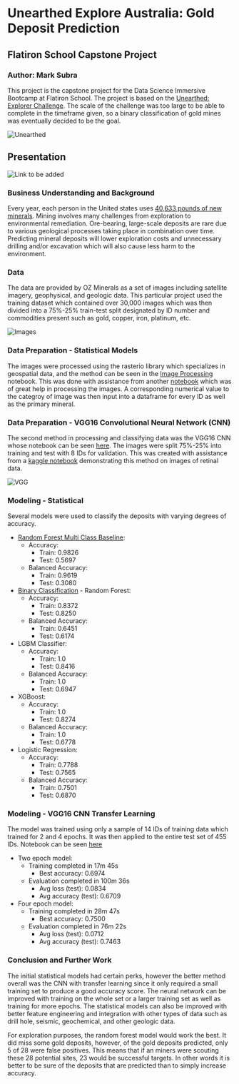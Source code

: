 # Unearthed Explore Australia: Gold Deposit Prediction

## Flatiron School Capstone Project

### Author: Mark Subra
This project is the capstone project for the Data Science Immersive Bootcamp at Flatiron School. The project is based on the [Unearthed: Explorer Challenge](https://unearthed.solutions/u/challenge/generate-new-knowledge-predicting-all-australian-mineral-deposits). The scale of the challenge was too large to be able to complete in the timeframe given, so a binary classification of gold mines was eventually decided to be the goal.

![Unearthed](https://unearthed.solutions/u/sites/default/files/challenge-images/unnamed.jpg)

## Presentation
![Link to be added](https://www.youtube.com/watch?v=r1W00fVjhk8&feature=youtu.be)

### Business Understanding and Background
Every year, each person in the United states uses [40,633 pounds of new minerals](https://mineralseducationcoalition.org/wp-content/uploads/2019-Mining-Cart-Per-Capita-color.pdf). Mining involves many challenges from exploration to environmental remediation. Ore-bearing, large-scale deposits are rare due to various geological processes taking place in combination over time. Predicting mineral deposits will lower exploration costs and unnecessary drilling and/or excavation which will also cause less harm to the environment.

### Data
The data are provided by OZ Minerals as a set of images including satellite imagery, geophysical, and geologic data. This particular project used the training dataset which contained over 30,000 images which was then divided into a 75%-25% train-test split designated by ID number and commodities present such as gold, copper, iron, platinum, etc.

![Images](https://github.com/jesserobertson/explore_australia/raw/master/resources/layer_examples.png?raw=true)

### Data Preparation - Statistical Models
The images were processed using the rasterio library which specializes in geospatial data, and the method can be seen in the [Image Processing](https://github.com/geomms/Unearthed_Explore_Australia_Flatiron_School_Capstone_Project/blob/master/Image%20Processing.ipynb) notebook. This was done with assistance from another [notebook](https://github.com/pedrojunqueira/ExploreSA/blob/master/MyNBs/First%20Exploration%20Trainset.ipynb) which was of great help in processing the images. A corresponding numerical value to the categroy of image was then input into a dataframe for every ID as well as the primary mineral.

### Data Preparation - VGG16 Convolutional Neural Network (CNN)
The second method in processing and classifying data was the VGG16 CNN whose notebook can be seen [here](https://github.com/geomms/Unearthed_Explore_Australia_Flatiron_School_Capstone_Project/blob/master/VGG16.ipynb). The images were split 75%-25% into training and test with 8 IDs for validation. This was created with assistance from a [kaggle notebook](https://www.kaggle.com/carloalbertobarbano/vgg16-transfer-learning-pytorch) demonstrating this method on images of retinal data.

![VGG](https://it.mathworks.com/content/mathworks/it/it/discovery/convolutional-neural-network/_jcr_content/mainParsys/image_copy.adapt.full.high.jpg/1523891801700.jpg)

### Modeling - Statistical
Several models were used to classify the deposits with varying degrees of accuracy.
  - [Random Forest Multi Class Baseline](https://github.com/geomms/Unearthed_Explore_Australia_Flatiron_School_Capstone_Project/blob/master/Baseline%20Model%20Random%20Forest.ipynb): 
    - Accuracy: 
      - Train: 0.9826
      - Test: 0.5697
    - Balanced Accuracy:
      - Train: 0.9619
      - Test: 0.3080
  - [Binary Classification](https://github.com/geomms/Unearthed_Explore_Australia_Flatiron_School_Capstone_Project/blob/master/Binary%20Classification.ipynb) - Random Forest:
    - Accuracy:
      - Train: 0.8372
      - Test: 0.8250
    - Balanced Accuracy:
      - Train: 0.6451
      - Test: 0.6174
  - LGBM Classifier:
    - Accuracy:
      - Train: 1.0
      - Test: 0.8416
    - Balanced Accuracy:
      - Train: 1.0
      - Test: 0.6947
  - XGBoost:
    - Accuracy:
      - Train: 1.0
      - Test: 0.8274
    - Balanced Accuracy:
      - Train: 1.0
      - Test: 0.6778
  - Logistic Regression:
    - Accuracy:
      - Train: 0.7788
      - Test: 0.7565
    - Balanced Accuracy:
      - Train: 0.7501
      - Test: 0.6870
### Modeling - VGG16 CNN Transfer Learning
The model was trained using only a sample of 14 IDs of training data which trained for 2 and 4 epochs. It was then applied to the entire test set of 455 IDs. Notebook can be seen [here](https://github.com/geomms/Unearthed_Explore_Australia_Flatiron_School_Capstone_Project/blob/master/VGG16%20Test.ipynb)
  - Two epoch model:
     - Training completed in 17m 45s
        - Best accuracy: 0.6974
     - Evaluation completed in 100m 36s
        - Avg loss (test): 0.0834
        - Avg accuracy (test): 0.6709
  - Four epoch model:
     - Training completed in 28m 47s
        - Best accuracy: 0.7500
     - Evaluation completed in 76m 22s
        - Avg loss (test): 0.0712
        - Avg accuracy (test): 0.7463
### Conclusion and Further Work
The initial statistical models had certain perks, however the better method overall was the CNN with transfer learning since it only required a small training set to produce a good accuracy score. The neural network can be improved with training on the whole set or a larger training set as well as training for more epochs. The statistical models can also be improved with better feature engineering and integration with other types of data such as drill hole, seismic, geochemical, and other geologic data.

For exploration purposes, the random forest model would work the best. It did miss some gold deposits, however, of the gold deposits predicted, only 5 of 28 were false positives. This means that if an miners were scouting these 28 potential sites, 23 would be successful targets. In other words it is better to be sure of the deposits that are predicted than to simply increase accuracy.
